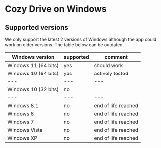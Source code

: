 # Cozy Drive on Windows

## Supported versions

We only support the latest 2 versions of Windows although the app could work on older versions. The table below can be outdated.

| Windows version       | supported | comment             |
| ---                   | ---       | ---                 |
| Windows 11 (64 bits)  | yes       | should work         |
| Windows 10 (64 bits)  | yes       | actively tested     |
| ---                   | ---       | ---                 |
| Windows 10 (32 bits)  | no        |                     |
| ---                   | ---       | ---                 |
| Windows 8.1           | no        | end of life reached |
| Windows 8             | no        | end of life reached |
| Windows 7             | no        | end of life reached |
| Windows Vista         | no        | end of life reached |
| Windows XP            | no        | end of life reached |
